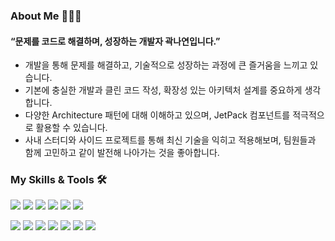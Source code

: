 ### About Me 👩🏻‍💻

#### “문제를 코드로 해결하며, 성장하는 개발자 곽나연입니다.”

- 개발을 통해 문제를 해결하고, 기술적으로 성장하는 과정에 큰 즐거움을 느끼고 있습니다.
- 기본에 충실한 개발과 클린 코드 작성, 확장성 있는 아키텍처 설계를 중요하게 생각합니다.
- 다양한 Architecture 패턴에 대해 이해하고 있으며, JetPack 컴포넌트를 적극적으로 활용할 수 있습니다.
- 사내 스터디와 사이드 프로젝트를 통해 최신 기술을 익히고 적용해보며, 팀원들과 함께 고민하고 같이 발전해 나아가는 것을 좋아합니다.


  
### My Skills & Tools 🛠
<img src="https://img.shields.io/badge/Android-3DDC84?style=flat-square&logo=Android&logoColor=white"/></a>
<img src="https://img.shields.io/badge/Kotlin-7F52FF?style=flat-square&logo=Kotlin&logoColor=white"/></a>
<img src="https://img.shields.io/badge/Java-007396?style=flat-square&logo=Java&logoColor=white"/></a>
<img src="https://img.shields.io/badge/Jetpack Compose-4285F4?style=flat-square&logo=jetpackcompose&logoColor=white"/></a>
<img src="https://img.shields.io/badge/Flutter-02569B?style=flat-square&logo=Flutter&logoColor=white"/></a>
<img src="https://img.shields.io/badge/Dart-0175C2?style=flat-square&logo=dart&logoColor=white"/></a>

<img src="https://img.shields.io/badge/Android%20Studio-3DDC84?style=flat-square&logo=Android%20Studio&logoColor=white"/></a>
<img src="https://img.shields.io/badge/Visual Studio Code-007ACC?style=flat-square&logo=Visual Studio Code&logoColor=white"/></a>
<img src="https://img.shields.io/badge/Github-181717?style=flat-square&logo=github&logoColor=white"/></a>
<img src="https://img.shields.io/badge/Subversion-809CC9?style=flat-square&logo=subversion&logoColor=white"/></a>
<img src="https://img.shields.io/badge/Xcode-147EFB?style=flat-square&logo=Xcode&logoColor=white"/></a>
<img src="https://img.shields.io/badge/Firebase-FFCA28?style=flat-square&logo=Firebase&logoColor=white"/></a>
<img src="https://img.shields.io/badge/Postman-FF6C37?style=flat-square&logo=Postman&logoColor=white"/></a>

